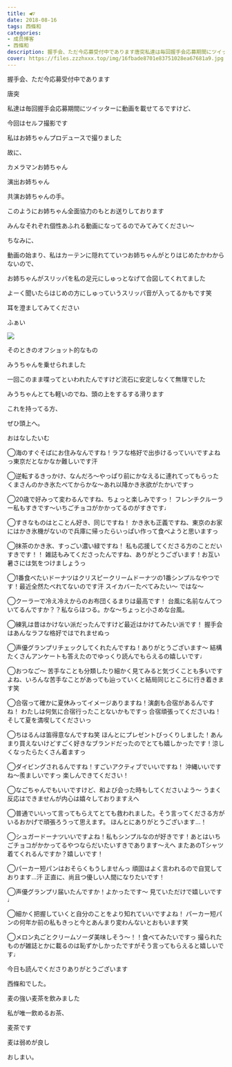 ```yaml
---
title: ◀︎▽
date: 2018-08-16
tags: 西條和
categories: 
- 成员博客
- 西條和
description: 握手会、ただ今応募受付中であります唐突私達は毎回握手会応募期間にツイッターに動画を載せてるですけど、...
cover: https://files.zzzhxxx.top/img/16fbade8701e83751028ea67681a9.jpg 
---
```






















握手会、ただ今応募受付中であります









唐突








私達は毎回握手会応募期間にツイッターに動画を載せてるですけど、









今回はセルフ撮影です











私はお姉ちゃんプロデュースで撮りました










故に、



カメラマンお姉ちゃん




演出お姉ちゃん




共演お姉ちゃんの手。











このようにお姉ちゃん全面協力のもとお送りしております










みんなそれぞれ個性あふれる動画になってるのでみてみてください〜


















ちなみに、








動画の始まり、私はカーテンに隠れてていつお姉ちゃんがとりはじめたかわからないので、









お姉ちゃんがスリッパを私の足元にしゅっとなげて合図してくれてました










よーく聞いたらはじめの方にしゅっていうスリッパ音が入ってるかもです笑












耳を澄ましてみてください







ふぁい





![](https://files.zzzhxxx.top/img/16fbade8701e83751028ea67681a9.jpg)









そのときのオフショット的なもの












みうちゃんを乗せられました











一回このまま喋ってといわれたんですけど流石に安定しなくて無理でした












みうちゃんとても軽いのでね、頭の上をするする滑ります














これを持ってる方、








ぜひ頭上へ。
















おはなしたいむ





◯海のすぐそばにお住みなんですね！ラフな格好で出歩けるっていいですよねっ東京だとなかなか難しいです汗





◯逆転するきっかけ、なんだろ〜やっぱり前にかなえるに連れてってもらったくまさんのかき氷たべてからかな〜あれ以降かき氷欲がたかいですっ




◯20歳で好みって変わるんですね、ちょっと楽しみですっ！
フレンチクルーラー私もすきです〜いちごチョコがかかってるのがすきです♩





◯すきなものはとことん好き、同じですね！
かき氷も正義ですね、東京のお家にはかき氷機がないので兵庫に帰ったらいっぱい作って食べようと思いますっ





◯抹茶のかき氷、すっごい濃い緑ですね！
私も応援してくださる方のことだいすきです！！
雑誌もみてくださったんですね、ありがとうございます！お互い暑さには気をつけましょうっ







◯1番食べたいドーナツはクリスピークリームドーナツの1番シンプルなやつです！最近全然たべれてないのです汗
スイカバーたべてみたい〜
ではな〜






◯クーラーで冷え冷えからのお布団くるまりは最高です！
台風に名前なんてついてるんですか？？私ならほつる。かな〜ちょっと小さめな台風。





◯練乳は昔はかけない派だったんですけど最近はかけてみたい派です！
握手会はあんなラフな格好ではでれませぬっ





◯声優グランプリチェックしてくれたんですね！ありがとうございます〜
結構たくさんアンケートも答えたのでゆっくり読んでもらえるの嬉しいです♩






◯おつなご〜
苦手なことも分類したり細かく見てみると気づくことも多いですよね、いろんな苦手なことがあっても辿っていくと結局同じところに行き着きます笑





◯合宿って確かに夏休みってイメージありますね！演劇も合宿があるんですね！
わたしは何気に合宿行ったことないかもですっ
合宿頑張ってくださいね！そして夏を満喫してくださいっ






◯ちはるんは笛得意なんですね笑
ほんとにプレゼントびっくりしました！あんまり買えないけどすごく好きなブランドだったのでとても嬉しかったです！涼しくなったらたくさん着ますっ






◯ダイビングされるんですね！すごいアクティブでいいですね！
沖縄いいですね〜羨ましいですっ
楽しんできてください！





◯なごちゃんでもいいですけど、和よび会った時もしてくださいよう〜
うまく反応はできませんが内心は嬉々しておりますえへ






◯普通でいいって言ってもらえてとても救われました。そう言ってくださる方がいるおかげで頑張ろうって思えます。
ほんとにありがとうございます…！







◯シュガードーナツいいですよね！私もシンプルなのが好きです！あとはいちごチョコがかかってるやつならだいたいすきであります〜えへ
またあのTシャツ着てくれるんですか？嬉しいです！







◯パーカー短パンはおそらくもうしませんっ
頑固はよく言われるので自覚しております…汗
正直に、尚且つ優しい人間になりたいです！





◯声優グランプリ届いたんですか！よかったです〜
見ていただけで嬉しいです♩




◯細かく把握していくと自分のことをより知れていいですよね！
パーカー短パンの何年か前の私もきっと今とあんまり変わんないとおもいます笑





◯メロン丸ごとクリームソーダ美味しそう〜！！食べてみたいですっ
撮られたものが雑誌とかに載るのは恥ずかしかったですがそう言ってもらえると嬉しいです♩












今日も読んでくださりありがとうございます











西條和でした。









麦の強い麦茶を飲みました







私が唯一飲めるお茶、






麦茶です
















麦は弱めが良し










おしまい。


